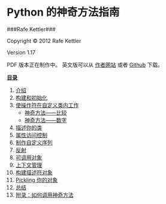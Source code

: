 # Python 的神奇方法指南 #

###Rafe Kettler###

Copyright &copy; 2012 Rafe Kettler

Version 1.17

PDF 版本正在制作中。
英文版可以从 [作者网站](http://www.rafekettler.com/magicmethods.pdf) 或者 [Github](https://github.com/justjavac/magicmethods-zh_CN/raw/master/magicmethods.pdf) 下载。

**<a id="table" href="#table">目录</a>**
 
1. [介绍](./magicmethods.markdown#1)
2. [构建和初始化](./magicmethods.markdown#2)
3. [使操作符在自定义类内工作](./magicmethods.markdown#3)
    * [神奇方法——比较](./magicmethods.markdown#31-)
    * [神奇方法——数字](./magicmethods.markdown#32-)
4. [描述你的类](./magicmethods.markdown#4)
5. [属性访问控制](./magicmethods.markdown#5)
6. [制作自定义序列](./magicmethods.markdown#6)
7. [反射](./magicmethods.markdown#7)
8. [可调用对象](./magicmethods.markdown#8)
9. [上下文管理](./magicmethods.markdown#9)
10. [构建描述符对象](./magicmethods.markdown#10)
11. [Pickling 你的对象](./magicmethods.markdown#11pickling-)
12. [总结](./magicmethods.markdown#12)
13. [附录：如何调用神奇方法](./magicmethods.markdown#13)
